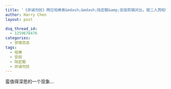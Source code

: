 ```yaml
---
title: '《非诚勿扰》两位哈佛男&mdash;&mdash;陆宏毅&amp;安田剪辑对比。窥二人而知哈佛。'
author: Harry Chen
layout: post

dsq_thread_id:
  - 1259678476
categories:
  - 世情百态
tags:
  - 哈佛
  - 安田
  - 陆宏毅
  - 非诚勿扰
---
```


  蛮值得深思的一个现象…
